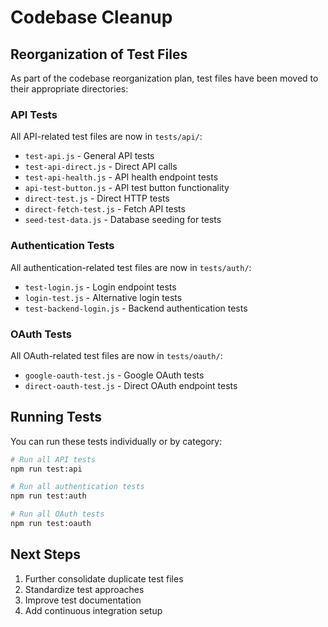 # Codebase Cleanup

## Reorganization of Test Files

As part of the codebase reorganization plan, test files have been moved to their appropriate directories:

### API Tests
All API-related test files are now in `tests/api/`:
- `test-api.js` - General API tests
- `test-api-direct.js` - Direct API calls
- `test-api-health.js` - API health endpoint tests
- `api-test-button.js` - API test button functionality
- `direct-test.js` - Direct HTTP tests
- `direct-fetch-test.js` - Fetch API tests
- `seed-test-data.js` - Database seeding for tests

### Authentication Tests
All authentication-related test files are now in `tests/auth/`:
- `test-login.js` - Login endpoint tests
- `login-test.js` - Alternative login tests
- `test-backend-login.js` - Backend authentication tests

### OAuth Tests
All OAuth-related test files are now in `tests/oauth/`:
- `google-oauth-test.js` - Google OAuth tests
- `direct-oauth-test.js` - Direct OAuth endpoint tests

## Running Tests

You can run these tests individually or by category:

```bash
# Run all API tests
npm run test:api

# Run all authentication tests
npm run test:auth

# Run all OAuth tests
npm run test:oauth
```

## Next Steps

1. Further consolidate duplicate test files
2. Standardize test approaches
3. Improve test documentation
4. Add continuous integration setup
